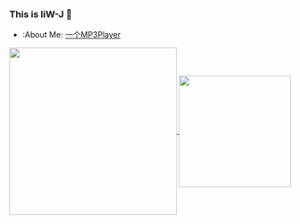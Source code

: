 
### This is liW-J 👋

- :About Me: [一个MP3Player](https://blog.mp333player.com)

<a href="https://github.com/liW-J">
  <img height=300 align="center" src="https://github-readme-stats.vercel.app/api/top-langs?username=liW-J&layout=donut&langs_count=8&card_width=350" />
</a>

<a href="https://wakatime.com/@JeanneWillis">
  <img height=200 align="center" src="https://github-readme-stats.vercel.app/api/wakatime?username=JeanneWillis&layout=compact&langs_count=8&card_width=300" />
</a>




